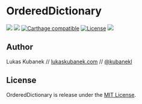 # OrderedDictionary

![][image-1] ![][image-2] [![][image-3]][1] [![][image-4]][2] ![][image-5] 

## Author

Lukas Kubanek // [lukaskubanek.com][3] // [@kubanekl][4]

## License

OrderedDictionary is release under the [MIT License][5].

[1]:	https://github.com/Carthage/Carthage
[2]:	LICENSE.md
[3]:	http://lukaskubanek.com
[4]:	https://twitter.com/kubanekl
[5]:	LICENSE.md

[image-1]:	https://img.shields.io/badge/Swift-2.0-orange.svg
[image-2]:	https://img.shields.io/badge/Xcode_7-beta_6-blue.svg
[image-3]:	https://img.shields.io/badge/Carthage-compatible-4BC51D.svg?style=flat "Carthage compatible"
[image-4]:	https://img.shields.io/badge/license-MIT-lightgrey.svg "License"
[image-5]:	https://img.shields.io/github/release/lukaskubanek/OrderedDictionary.svg